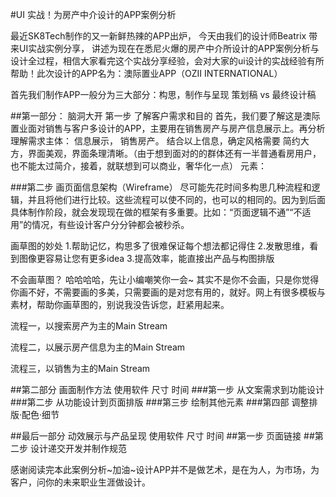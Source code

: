 #UI 实战！为房产中介设计的APP案例分析

最近SK8Tech制作的又一新鲜热辣的APP出炉， 今天由我们的设计师Beatrix 带来UI实战实例分享， 讲述为现在在悉尼火爆的房产中介所设计的APP案例分析与设计全过程，相信大家看完这个实战分享经验，会对大家的ui设计的实战经验有所帮助！此次设计的APP名为：澳际置业APP（OZII INTERNATIONAL）

首先我们制作APP一般分为三大部分：构思，制作与呈现
策划稿 vs 最终设计稿

##第一部分： 脑洞大开
第一步 了解客户需求和目的
首先，我们要了解这是澳际置业面对销售与客户多设计的APP，主要用在销售房产与房产信息展示上。再分析理解需求主体： 信息展示， 销售房产。
结合以上信息，确定风格需要 简约大方，界面美观，界面条理清晰。（由于想到面对的的群体还有一半普通看房用户，也不能太过简介，接着，就联想到可以商业，奢华化一点）
元素：

###第二步 画页面信息架构（Wireframe）
尽可能先花时间多构思几种流程和逻辑，并且将他们进行比较。这些流程可以使不同的，也可以的相同的。因为到后面具体制作阶段，就会发现现在做的框架有多重要。比如：“页面逻辑不通”“不适用”的情况，有些设计客户分分钟都会被秒杀。

画草图的妙处
1.帮助记忆，构思多了很难保证每个想法都记得住
2.发散思维，看到图像更容易让您有更多idea
3.提高效率，能直接出产品与构图排版

不会画草图？
哈哈哈哈，先让小编嘲笑你一会~ 其实不是你不会画，只是你觉得你画不好，不需要画的多美，只需要画的是对您有用的，就好。网上有很多模板与素材，帮助你画草图的，别说我没告诉您，赶紧用起来。

流程一，以搜索房产为主的Main Stream

流程二，以展示房产信息为主的Main Stream

流程三，以销售为主的Main Stream

##第二部分 画面制作方法
使用软件
尺寸
时间
###第一步 从文案需求到功能设计
###第二步 从功能设计到页面排版
###第三步 绘制其他元素
###第四部 调整排版·配色·细节

##最后一部分 动效展示与产品呈现
使用软件
尺寸
时间
##第一步 页面链接
##第二步 设计递交开发并制作规范 

感谢阅读完本此案例分析~加油~设计APP并不是做艺术，是在为人，为市场，为客户，问你的未来职业生涯做设计。
